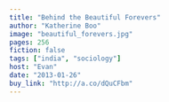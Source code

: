 ```yaml
---
title: "Behind the Beautiful Forevers"
author: "Katherine Boo"
image: "beautiful_forevers.jpg"
pages: 256
fiction: false
tags: ["india", "sociology"]
host: "Evan"
date: "2013-01-26"
buy_link: "http://a.co/dQuCFbm"
---
```

